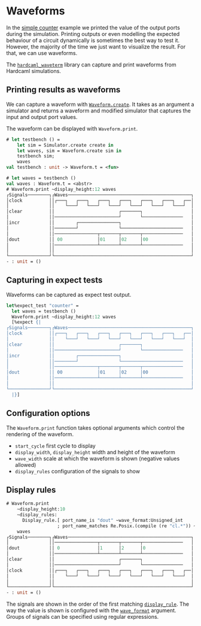 # Waveforms

<!--
```ocaml
# Hardcaml.Caller_id.set_mode Disabled
- : unit = ()
```
-->

In the [simple counter](counter_example.md) example we printed the
value of the output ports during the simulation. Printing outputs or
even modelling the expected behaviour of a circuit dynamically is
sometimes the best way to test it. However, the majority of the time
we just want to visualize the result. For that, we can use waveforms.

The [`hardcaml_waveterm`](https://github.com/janestreet/hardcaml_waveterm)
library can capture and print waveforms from
Hardcaml simulations.

## Printing results as waveforms

We can capture a waveform with
[`Waveform.create`](https://ocaml.org/p/hardcaml_waveterm/latest/doc/Hardcaml_waveterm/index.html).
It takes as an argument a simulator and returns a waveform and
modified simulator that captures the input and output port values.

The waveform can be displayed with `Waveform.print`.

<!--
Include the counter design.

```ocaml
open Hardcaml
open Hardcaml.Signal
open Hardcaml_waveterm

module I = struct
  type 'a t =
    { clock : 'a
    ; clear : 'a
    ; incr : 'a
    }
  [@@deriving hardcaml]
end

module O = struct
  type 'a t =
    { dout : 'a[@bits 8]
    }
  [@@deriving hardcaml]
end

let create (i : _ I.t) =
    { O.dout =
        reg_fb
          (Reg_spec.create ~clock:i.clock ~clear:i.clear ())
          ~enable:i.incr
          ~width:8
          ~f:(fun d -> d +:. 1)
    }
;;

module Simulator = Cyclesim.With_interface(I)(O)

let testbench sim =
  let inputs : _ I.t = Cyclesim.inputs sim in
  let step ~clear ~incr =
    inputs.clear := if clear=1 then Bits.vdd else Bits.gnd;
    inputs.incr := if incr=1 then Bits.vdd else Bits.gnd;
    Cyclesim.cycle sim
  in
  step ~clear:0 ~incr:0;
  step ~clear:0 ~incr:1;
  step ~clear:0 ~incr:1;
  step ~clear:1 ~incr:0;
  step ~clear:0 ~incr:0;
  step ~clear:0 ~incr:0
;;
```
-->

```ocaml
# let testbench () =
    let sim = Simulator.create create in
    let waves, sim = Waveform.create sim in
    testbench sim;
    waves
val testbench : unit -> Waveform.t = <fun>

# let waves = testbench ()
val waves : Waveform.t = <abstr>
# Waveform.print ~display_height:12 waves
┌Signals────────┐┌Waves──────────────────────────────────────────────┐
│clock          ││┌───┐   ┌───┐   ┌───┐   ┌───┐   ┌───┐   ┌───┐   ┌──│
│               ││    └───┘   └───┘   └───┘   └───┘   └───┘   └───┘  │
│clear          ││                        ┌───────┐                  │
│               ││────────────────────────┘       └───────────────   │
│incr           ││        ┌───────────────┐                          │
│               ││────────┘               └───────────────────────   │
│               ││────────────────┬───────┬───────┬───────────────   │
│dout           ││ 00             │01     │02     │00                │
│               ││────────────────┴───────┴───────┴───────────────   │
│               ││                                                   │
└───────────────┘└───────────────────────────────────────────────────┘
- : unit = ()
```

## Capturing in expect tests

Waveforms can be captured as expect test output.

```ocaml skip
let%expect_test "counter" =
  let waves = testbench ()
  Waveform.print ~display_height:12 waves
  [%expect {|
┌Signals────────┐┌Waves──────────────────────────────────────────────┐
│clock          ││┌───┐   ┌───┐   ┌───┐   ┌───┐   ┌───┐   ┌───┐   ┌──│
│               ││    └───┘   └───┘   └───┘   └───┘   └───┘   └───┘  │
│clear          ││                        ┌───────┐                  │
│               ││────────────────────────┘       └───────────────   │
│incr           ││        ┌───────────────┐                          │
│               ││────────┘               └───────────────────────   │
│               ││────────────────┬───────┬───────┬───────────────   │
│dout           ││ 00             │01     │02     │00                │
│               ││────────────────┴───────┴───────┴───────────────   │
│               ││                                                   │
└───────────────┘└───────────────────────────────────────────────────┘
  |}]
```

## Configuration options

The `Waveform.print` function takes optional arguments which control the rendering of the waveform.

- `start_cycle` first cycle to display
- `display_width`, `display_height` width and height of the waveform
- `wave_width` scale at which the waveform is shown (negative values allowed)
- `display_rules` configuration of the signals to show

## Display rules

```ocaml
# Waveform.print
    ~display_height:10
    ~display_rules:
      Display_rule.[ port_name_is "dout" ~wave_format:Unsigned_int
                   ; port_name_matches Re.Posix.(compile (re "cl.*")) ~wave_format:Bit ]
    waves
┌Signals────────┐┌Waves──────────────────────────────────────────────┐
│               ││────────────────┬───────┬───────┬───────────────   │
│dout           ││ 0              │1      │2      │0                 │
│               ││────────────────┴───────┴───────┴───────────────   │
│clear          ││                        ┌───────┐                  │
│               ││────────────────────────┘       └───────────────   │
│clock          ││┌───┐   ┌───┐   ┌───┐   ┌───┐   ┌───┐   ┌───┐   ┌──│
│               ││    └───┘   └───┘   └───┘   └───┘   └───┘   └───┘  │
│               ││                                                   │
└───────────────┘└───────────────────────────────────────────────────┘
- : unit = ()
```

The signals are shown in the order of the first matching
[`display_rule`](https://ocaml.org/p/hardcaml_waveterm/latest/doc/Hardcaml_waveterm/Display_rule/index.html).
The way the value is shown is configured with the
[`wave_format`](https://ocaml.org/p/hardcaml_waveterm/latest/doc/Hardcaml_waveterm/Wave_format/index.html)
argument. Groups of signals can be specified using regular expressions.
